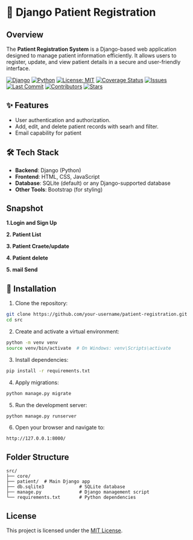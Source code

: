 # 🧠 Django Patient Registration

## Overview
The **Patient Registration System** is a Django-based web application designed to manage patient information efficiently. It allows users to register, update, and view patient details in a secure and user-friendly interface.


[![Django](https://img.shields.io/badge/Django-5.2-green.svg)](https://www.djangoproject.com/)
[![Python](https://img.shields.io/badge/Python-3.10-blue.svg)](https://www.python.org/)
[![License: MIT](https://img.shields.io/badge/License-MIT-yellow.svg)](LICENSE)
[![Coverage Status](https://img.shields.io/codecov/c/github/bereket-fiseha/PatientApp?label=coverage)](https://codecov.io/gh/bereket-fiseha/PatientApp)
[![Issues](https://img.shields.io/github/issues/bereket-fiseha/PatientApp.svg)](https://github.com//bereket-fiseha/PatientApp/issues)
[![Last Commit](https://img.shields.io/github/last-commit/bereket-fiseha/PatientApp.svg)](https://github.com/bereket-fiseha/PatientApp/commits)
[![Contributors](https://img.shields.io/github/contributors/bereket-fiseha/PatientApp.svg)](https://github.com/bereket-fiseha/PatientApp/graphs/contributors)
[![Stars](https://img.shields.io/github/stars/bereket-fiseha/PatientApp.svg?style=social)](https://github.com/bereket-fiseha/PatientApp/stargazers)
## ✨ Features
- User authentication and authorization.
- Add, edit, and delete patient records with searh and filter.
- Email capability for patient

## 🛠 Tech Stack
- **Backend**: Django (Python)
- **Frontend**: HTML, CSS, JavaScript
- **Database**: SQLite (default) or any Django-supported database
- **Other Tools**: Bootstrap (for styling)
## Snapshot
**1.Login and Sign Up** 


**2. Patient List**



**3. Patient Craete/update**


**4. Patient delete**




**5. mail Send**






## 🥃 Installation

1. Clone the repository:
  ```bash
  git clone https://github.com/your-username/patient-registration.git
  cd src
  ```

2. Create and activate a virtual environment:
  ```bash
  python -m venv venv
  source venv/bin/activate  # On Windows: venv\Scripts\activate
  ```

3. Install dependencies:
  ```bash
  pip install -r requirements.txt
  ```

4. Apply migrations:
  ```bash
  python manage.py migrate
  ```

5. Run the development server:
  ```bash
  python manage.py runserver
  ```

6. Open your browser and navigate to:
  ```
  http://127.0.0.1:8000/
  ```


## Folder Structure
```
src/
├── core/
├── patient/  # Main Django app
├── db.sqlite3             # SQLite database
├── manage.py              # Django management script
└── requirements.txt       # Python dependencies
```







## License
This project is licensed under the [MIT License](LICENSE).
